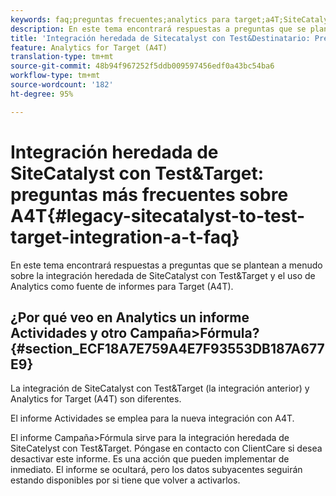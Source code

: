 ```yaml
---
keywords: faq;preguntas frecuentes;analytics para target;a4T;SiteCatalyst;campaña > fórmula;test&target;integración
description: En este tema encontrará respuestas a preguntas que se plantean a menudo sobre la integración heredada de SiteCatalyst con Test&Target y el uso de Analytics como fuente de informes para Target (A4T).
title: 'Integración heredada de Sitecatalyst con Test&Destinatario: Preguntas más frecuentes sobre A4T'
feature: Analytics for Target (A4T)
translation-type: tm+mt
source-git-commit: 48b94f967252f5ddb009597456edf0a43bc54ba6
workflow-type: tm+mt
source-wordcount: '182'
ht-degree: 95%

---
```



# Integración heredada de SiteCatalyst con Test&amp;Target: preguntas más frecuentes sobre A4T{#legacy-sitecatalyst-to-test-target-integration-a-t-faq}

En este tema encontrará respuestas a preguntas que se plantean a menudo sobre la integración heredada de SiteCatalyst con Test&amp;Target y el uso de Analytics como fuente de informes para Target (A4T).

## ¿Por qué veo en Analytics un informe Actividades y otro Campaña>Fórmula?{#section_ECF18A7E759A4E7F93553DB187A677E9}

La integración de SiteCatalyst con Test&amp;Target (la integración anterior) y Analytics for Target (A4T) son diferentes.

El informe Actividades se emplea para la nueva integración con A4T.

El informe Campaña>Fórmula sirve para la integración heredada de SiteCatelyst con Test&amp;Target. Póngase en contacto con ClientCare si desea desactivar este informe. Es una acción que pueden implementar de inmediato. El informe se ocultará, pero los datos subyacentes seguirán estando disponibles por si tiene que volver a activarlos.
